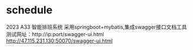# schedule
2023
A33 智能排班系统
采用springboot+mybatis,集成swagger接口文档工具
测试网址：http://ip:port/swagger-ui.html
http://47.115.231.130:50070/swagger-ui.html
